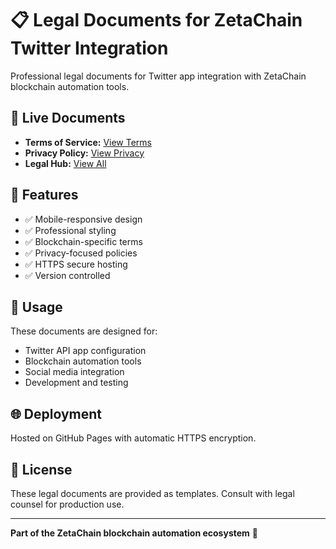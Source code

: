 # 📋 Legal Documents for ZetaChain Twitter Integration

Professional legal documents for Twitter app integration with ZetaChain blockchain automation tools.

## 🔗 Live Documents

- **Terms of Service:** [View Terms](https://YOURUSERNAME.github.io/twitter-app-legal/terms.html)
- **Privacy Policy:** [View Privacy](https://YOURUSERNAME.github.io/twitter-app-legal/privacy.html)
- **Legal Hub:** [View All](https://YOURUSERNAME.github.io/twitter-app-legal/)

## 📱 Features

- ✅ Mobile-responsive design
- ✅ Professional styling
- ✅ Blockchain-specific terms
- ✅ Privacy-focused policies
- ✅ HTTPS secure hosting
- ✅ Version controlled

## 🔧 Usage

These documents are designed for:
- Twitter API app configuration
- Blockchain automation tools
- Social media integration
- Development and testing

## 🌐 Deployment

Hosted on GitHub Pages with automatic HTTPS encryption.

## 📄 License

These legal documents are provided as templates. Consult with legal counsel for production use.

---

**Part of the ZetaChain blockchain automation ecosystem** 🚀
